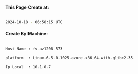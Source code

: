
   
#### This Page Create at:

```bash

2024-10-18 - 06:58:15 UTC

```

#### Create By Machine:

```bash

Host Name : fv-az1208-573

platform  : Linux-6.5.0-1025-azure-x86_64-with-glibc2.35

Ip Local  : 10.1.0.7

```

